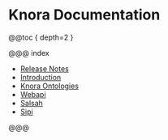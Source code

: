 <!---
Copyright © 2015-2018 the contributors (see Contributors.md).

This file is part of Knora.

Knora is free software: you can redistribute it and/or modify
it under the terms of the GNU Affero General Public License as published
by the Free Software Foundation, either version 3 of the License, or
(at your option) any later version.

Knora is distributed in the hope that it will be useful,
but WITHOUT ANY WARRANTY; without even the implied warranty of
MERCHANTABILITY or FITNESS FOR A PARTICULAR PURPOSE.  See the
GNU Affero General Public License for more details.

You should have received a copy of the GNU Affero General Public
License along with Knora.  If not, see <http://www.gnu.org/licenses/>.
-->

Knora Documentation
=======

@@toc { depth=2 }

@@@ index

* [Release Notes](00-release-notes/index.md)
* [Introduction](01-introduction/index.md)
* [Knora Ontologies](02-knora-ontologies/index.md)
* [Webapi](03-webapi/index.md)
* [Salsah](04-salsah/index.md)
* [Sipi](05-sipi/index.md)

@@@